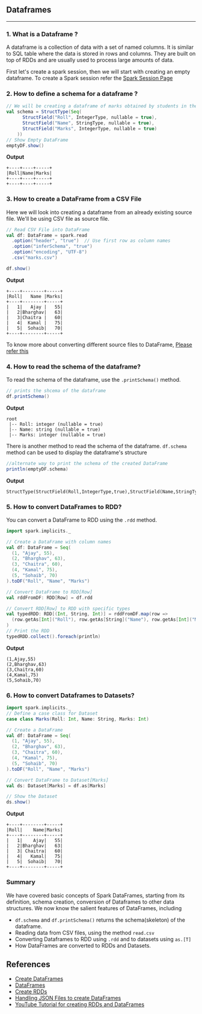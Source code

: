## Dataframes

---

### 1. What is a Dataframe ?
A dataframe is a collection of data with a set of named columns. It is similar to SQL table where the data is stored in rows and columns. They are built on top of RDDs and are usually used to process large amounts of data.

First let's create a spark session, then we will start with creating an empty dataframe. To create a Spark session refer the [Spark Session Page](https://namastespark.com/docs/spark/spark-session/)

### 2. How to define a schema for a dataframe ?
```scala
// We will be creating a dataframe of marks obtained by students in their final exam.
val schema = StructType(Seq(
      StructField("Roll", IntegerType, nullable = true),
      StructField("Name", StringType, nullable = true),
      StructField("Marks", IntegerType, nullable = true)
    ))
// Show Empty DataFrame
emptyDF.show()
```
**Output**
```text
+----+----+-----+
|Roll|Name|Marks|
+----+----+-----+
+----+----+-----+
```
### 3. How to create a DataFrame from a CSV File
Here we will look into creating a dataframe from an already existing source file. We'll be using CSV file as source file.
```scala
// Read CSV File into DataFrame
val df: DataFrame = spark.read
  .option("header", "true")  // Use first row as column names
  .option("inferSchema", "true")
  .option("encoding", "UTF-8")
  .csv("marks.csv")

df.show()
```
**Output**
```text
+----+--------+-----+
|Roll|   Name |Marks|
+----+--------+-----+
|   1|   Ajay |   55|
|   2|Bharghav|   63|
|   3|Chaitra |   60|
|   4|  Kamal |   75|
|   5|  Sohaib|   70|
+----+--------+-----+
```
To know more about converting different source files to DataFrame, [Please refer this](https://kontext.tech/article/532/scala-parse-json-string-as-spark-dataframe)
### 4. How to read the schema of the dataframe?
To read the schema of the dataframe, use the `.printSchema()` method.
```scala
// prints the shcema of the dataframe
df.printSchema()
```
**Output**
```text
root
 |-- Roll: integer (nullable = true)
 |-- Name: string (nullable = true)
 |-- Marks: integer (nullable = true)
```

There is another method to read the schema of the dataframe. `df.schema` method can be used to display the dataframe's structure
```scala
//alternate way to print the schema of the created DataFrame
println(emptyDF.schema)
```
**Output**
```text
StructType(StructField(Roll,IntegerType,true),StructField(Name,StringType,true),StructField(Marks,IntegerType,true))
```

### 5. How to convert DataFrames to RDD?
You can convert a DataFrame to RDD using the `.rdd` method.
```scala
import spark.implicits._

// Create a DataFrame with column names
val df: DataFrame = Seq(
  (1, "Ajay", 55),
  (2, "Bharghav", 63),
  (3, "Chaitra", 60),
  (4, "Kamal", 75),
  (5, "Sohaib", 70)
).toDF("Roll", "Name", "Marks")

// Convert DataFrame to RDD[Row]
val rddFromDF: RDD[Row] = df.rdd

// Convert RDD[Row] to RDD with specific types
val typedRDD: RDD[(Int, String, Int)] = rddFromDF.map(row =>
  (row.getAs[Int]("Roll"), row.getAs[String]("Name"), row.getAs[Int]("Marks"))
)
// Print the RDD
typedRDD.collect().foreach(println)
```
**Output**
```text
(1,Ajay,55)
(2,Bharghav,63)
(3,Chaitra,60)
(4,Kamal,75)
(5,Sohaib,70)
```

### 6. How to convert Dataframes to Datasets?
```scala
import spark.implicits._
// Define a case class for Dataset
case class Marks(Roll: Int, Name: String, Marks: Int)

// Create a DataFrame
val df: DataFrame = Seq(
  (1, "Ajay", 55),
  (2, "Bharghav", 63),
  (3, "Chaitra", 60),
  (4, "Kamal", 75),
  (5, "Sohaib", 70)
).toDF("Roll", "Name", "Marks")

// Convert DataFrame to Dataset[Marks]
val ds: Dataset[Marks] = df.as[Marks]

// Show the Dataset
ds.show()
```
**Output**
```text
+----+--------+-----+
|Roll|    Name|Marks|
+----+--------+-----+
|   1|    Ajay|   55|
|   2|Bharghav|   63|
|   3| Chaitra|   60|
|   4|   Kamal|   75|
|   5|  Sohaib|   70|
+----+--------+-----+
```

### Summary
We have covered basic concepts of Spark DataFrames, starting from its definition, schema creation, conversion of Dataframes to other data structures. 
We now know the salient features of DataFrames, including
- `df.schema` and `df.printSchema()` returns the schema(skeleton) of the dataframe.
- Reading data from CSV files, using the method `read.csv` 
- Converting Dataframes to RDD using `.rdd` and to datasets using `as.[T]`
- How DataFrames are converted to RDDs and Datasets.

## References
- [Create DataFrames ](https://learn.microsoft.com/en-us/azure/databricks/getting-started/dataframes#create-dataframe)
- [DataFrames](https://spark.apache.org/docs/latest/sql-programming-guide.html)
- [Create RDDs](https://stackoverflow.com/questions/32531224/how-to-convert-dataframe-to-rdd-in-scala)
- [Handling JSON Files to create DataFrames](https://kontext.tech/article/532/scala-parse-json-string-as-spark-dataframe)
- [YouTube Tutorial for creating RDDs and DataFrames](https://www.youtube.com/watch?v=2qZ5ryhJlUY)
